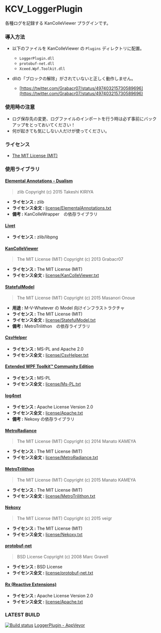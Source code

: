 # KCV_LoggerPlugin

各種ログを記録する KanColleViewer プラグインです。



### 導入方法
* 以下のファイルを KanColleViewer の `Plugins` ディレクトリに配置。
    * `LoggerPlugin.dll`
    * `protobuf-net.dll`
    * `Xceed.Wpf.Toolkit.dll`

* dllの「ブロックの解除」がされていないと正しく動作しません。
    * [https://twitter.com/Grabacr07/status/497403215730589696](https://twitter.com/Grabacr07/status/497403215730589696)



### 使用時の注意
* ログ保存先の変更、ログファイルのインポートを行う時は必ず事前にバックアップをとっておいてください！
* 何が起きても気にしない人だけが使ってください。


### ライセンス
* [The MIT License (MIT)](LICENSE)



### 使用ライブラリ

#### [Elemental Annotations - Dualism](https://www.nuget.org/packages/ElementalAnnotations-Dualism)
> zlib
> Copyright (c) 2015 Takeshi KIRIYA
* **ライセンス :** zlib
* **ライセンス全文 :** [license/ElementalAnnotations.txt](license/ElementalAnnotations.txt)
* **備考 :** KanColleWrapper　の依存ライブラリ

#### [Livet](http://ugaya40.hateblo.jp/entry/Livet)
* **ライセンス :** zlib/libpng

#### [KanColleViewer](https://github.com/Grabacr07/KanColleViewer)
> The MIT License (MIT)
> Copyright (c) 2013 Grabacr07
* **ライセンス :** The MIT License (MIT)
* **ライセンス全文 :** [license/KanColleViewer.txt](license/KanColleViewer.txt)

#### [StatefulModel](http://ugaya40.hateblo.jp/entry/StatefulModel)
> The MIT License (MIT)
> Copyright (c) 2015 Masanori Onoue
* **用途 :** M-V-Whatever の Model 向けインフラストラクチャ
* **ライセンス :** The MIT License (MIT)
* **ライセンス全文 :** [license/StatefulModel.txt](license/StatefulModel.txt)
* **備考 :** MetroTrilithon　の依存ライブラリ

#### [CsvHelper](https://github.com/JoshClose/CsvHelper)
* **ライセンス :** MS-PL and Apache 2.0
* **ライセンス全文 :** [license/CsvHelper.txt](license/CsvHelper.txt)

#### [Extended WPF Toolkit™ Community Edition](http://wpftoolkit.codeplex.com/)
* **ライセンス :** MS-PL
* **ライセンス全文 :** [license/Ms-PL.txt](license/Ms-PL.txt)

#### [log4net](https://logging.apache.org/log4net/)
* **ライセンス :** Apache License Version 2.0
* **ライセンス全文 :** [license/Apache.txt](license/Apache.txt)
* **備考 :** Nekoxy の依存ライブラリ

#### [MetroRadiance](https://github.com/Grabacr07/MetroRadiance)
> The MIT License (MIT)
> Copyright (c) 2014 Manato KAMEYA
* **ライセンス :** The MIT License (MIT)
* **ライセンス全文 :** [license/MetroRadiance.txt](license/MetroRadiance.txt)

#### [MetroTrilithon](https://github.com/Grabacr07/MetroTrilithon)
> The MIT License (MIT)
> Copyright (c) 2015 Manato KAMEYA
* **ライセンス :** The MIT License (MIT)
* **ライセンス全文 :** [license/MetroTrilithon.txt](license/MetroTrilithon.txt)

#### [Nekoxy](https://github.com/veigr/Nekoxy)
> The MIT License (MIT)
> Copyright (c) 2015 veigr
* **ライセンス :** The MIT License (MIT)
* **ライセンス全文 :** [license/Nekoxy.txt](license/Nekoxy.txt)

#### [protobuf-net](https://github.com/mgravell/protobuf-net)
> BSD License
> Copyright (c) 2008 Marc Gravell
* **ライセンス :** BSD License
* **ライセンス全文 :** [license/protobuf-net.txt](license/protobuf-net.txt)

#### [Rx (Reactive Extensions)](https://rx.codeplex.com/)
* **ライセンス :** Apache License Version 2.0
* **ライセンス全文 :** [license/Apache.txt](license/Apache.txt)



### LATEST BUILD 
[![Build status](https://ci.appveyor.com/api/projects/status/5wl22vm5bu4edcwv/branch/master?svg=true)](https://ci.appveyor.com/project/lscyane/kcv-loggerplugin/branch/master/artifacts) [LoggerPlugin - AppVeyor](https://ci.appveyor.com/project/lscyane/kcv-loggerplugin/branch/master/artifacts)
